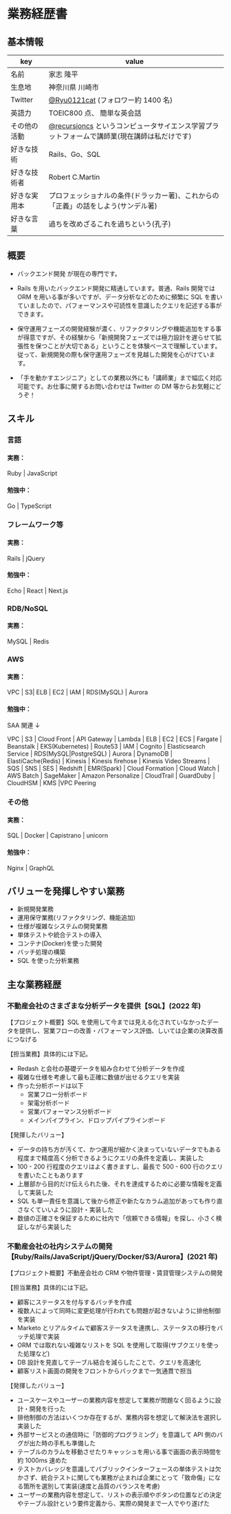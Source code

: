 # 業務経歴書

## 基本情報

| key          | value                                                                                                                          |
| ------------ | ------------------------------------------------------------------------------------------------------------------------------ |
| 名前         | 家志 隆平                                                                                                                      |
| 生息地       | 神奈川県 川崎市                                                                                                                |
| Twitter      | [@Ryu0121cat](https://twitter.com/Ryu0121cat) (フォロワー約 1400 名)                                                           |
| 英語力       | TOEIC800 点、 簡単な英会話                                                                                                     |
| その他の活動 | [@recursioncs](https://twitter.com/recursioncs) というコンピュータサイエンス学習プラットフォームで講師業(現在講師は私だけです) |
| 好きな技術   | Rails、Go、SQL                                                                                                                 |
| 好きな技術者 | Robert C.Martin                                                                                                                |
| 好きな実用本 | プロフェッショナルの条件(ドラッカー著)、これからの「正義」の話をしよう(サンデル著)                                             |
| 好きな言葉   | 過ちを改めざるこれを過ちという(孔子)                                                                                           |

## 概要

- バックエンド開発 が現在の専門です。

- Rails を用いたバックエンド開発に精通しています。普通、Rails 開発では ORM を用いる事が多いですが、データ分析などのために頻繁に SQL を書いていましたので、パフォーマンスや可読性を意識したクエリを記述する事ができます。

- 保守運用フェーズの開発経験が濃く、リファクタリングや機能追加をする事が得意ですが、その経験から「新規開発フェーズでは極力設計を遅らせて拡張性を保つことが大切である」ということを体験ベースで理解しています。従って、新規開発の際も保守運用フェーズを見越した開発を心がけています。

- 「手を動かすエンジニア」としての業務以外にも「講師業」まで幅広く対応可能です。お仕事に関するお問い合わせは Twitter の DM 等からお気軽にどうぞ！

## スキル

### 言語

#### 実務：

Ruby | JavaScript

#### 勉強中：

Go | TypeScript

### フレームワーク等

#### 実務：

Rails | jQuery

#### 勉強中：

Echo | React | Next.js

### RDB/NoSQL

#### 実務：

MySQL | Redis

### AWS

#### 実務：

VPC | S3| ELB | EC2 | IAM | RDS(MySQL) | Aurora

#### 勉強中：

SAA 関連 ↓

VPC | S3 | Cloud Front | API Gateway | Lambda | ELB | EC2 | ECS | Fargate | Beanstalk | EKS(Kubernetes) | Route53 | IAM | Cognito | Elasticsearch Service | RDS(MySQL|PostgreSQL) | Aurora | DynamoDB | ElastiCache(Redis) | Kinesis | Kinesis firehose | Kinesis Video Streams | SQS | SNS | SES | Redshift | EMR(Spark) | Cloud Formation | Cloud Watch | AWS Batch | SageMaker | Amazon Personalize | CloudTrail | GuardDuby | CloudHSM | KMS |VPC Peering

### その他

#### 実務：

SQL | Docker | Capistrano | unicorn

#### 勉強中：

Nginx | GraphQL

## バリューを発揮しやすい業務

- 新規開発業務
- 運用保守業務(リファクタリング、機能追加)
- 仕様が複雑なシステムの開発業務
- 単体テストや統合テストの導入
- コンテナ(Docker)を使った開発
- バッチ処理の構築
- SQL を使った分析業務

## 主な業務経歴

### 不動産会社のさまざまな分析データを提供【SQL】(2022 年)

【プロジェクト概要】SQL を使用して今までは見える化されていなかったデータを提供し、営業フローの改善・パフォーマンス評価、しいては企業の決算改善につなげる

【担当業務】具体的には下記。

- Redash と会社の基礎データを組み合わせて分析データを作成
- 複雑な仕様を考慮して最も正確に数値が出せるクエリを実装
- 作った分析ボードは以下
  - 営業フロー分析ボード
  - 架電分析ボード
  - 営業パフォーマンス分析ボード
  - メインパイプライン、ドロップパイプラインボード

【発揮したバリュー】

- データの持ち方が汚くて、かつ運用が細かく決まっていないデータでもある程度まで精度高く分析できるようにクエリの条件を定義し、実装した
- 100 - 200 行程度のクエリはよく書きますし、最長で 500 - 600 行のクエリを書いたこともあります
- 上層部から目的だけ伝えられた後、それを達成するために必要な情報を定義して実装した
- SQL も単一責任を意識して後から修正や新たなカラム追加があっても作り直さなくていいように設計・実装した
- 数値の正確さを保証するために社内で「信頼できる情報」を探し、小さく検証しながら実装した

### 不動産会社の社内システムの開発【Ruby/Rails/JavaScript/jQuery/Docker/S3/Aurora】(2021 年)

【プロジェクト概要】不動産会社の CRM や物件管理・賃貸管理システムの開発

【担当業務】具体的には下記。

- 顧客にステータスを付与するバッチを作成
- 複数人によって同時に変更処理が行われても問題が起きないように排他制御を実装
- Marketo とリアルタイムで顧客ステータスを連携し、ステータスの移行をバッチ処理で実装
- ORM では取れない複雑なリストを SQL を使用して取得(サブクエリを使った処理など)
- DB 設計を見直してテーブル結合を減らしたことで、クエリを高速化
- 顧客リスト画面の開発をフロントからバックまで一気通貫で担当

【発揮したバリュー】

- ユースケースやユーザーの業務内容を想定して業務が問題なく回るように設計・開発を行った
- 排他制御の方法はいくつか存在するが、業務内容を想定して解決法を選択し実装した
- 外部サービスとの通信時に「防御的プログラミング」を意識して API 側のバグが出た時の手札も準備した
- テーブルのカラムを移動させたりキャッシュを用いる事で画面の表示時間を約 1000ms 速めた
- テストカバレッジを意識してパブリックインターフェースの単体テストは欠かさず、統合テストに関しても業務が止まれば企業にとって「致命傷」になる箇所を選別して実装(速度と品質のバランスを考慮)
- ユーザーの業務内容を想定して、リストの表示順やボタンの位置などの決定やテーブル設計という要件定義から、実際の開発まで一人でやり遂げた
